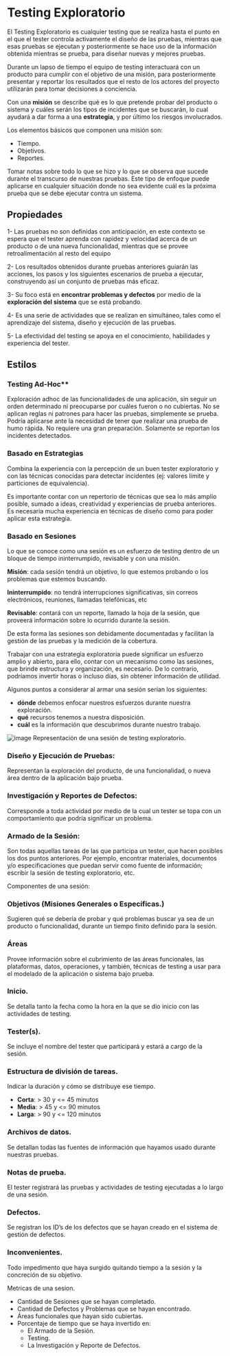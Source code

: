 # Testing Exploratorio

El Testing Exploratorio es cualquier testing
que se realiza hasta el punto en el que el
tester controla activamente el diseño de las
pruebas, mientras que esas pruebas se
ejecutan y posteriormente se hace uso de la
información obtenida mientras se prueba,
para diseñar nuevas y mejores pruebas.

Durante un lapso de tiempo el equipo de
testing interactuará con un producto para
cumplir con el objetivo de una misión, para
posteriormente presentar y reportar los
resultados que el resto de los actores del
proyecto utilizarán para tomar decisiones a
conciencia.

Con una **misión** se describe qué es lo que
pretende probar del producto o sistema y
cuáles serán los tipos de incidentes que se
buscarán, lo cual ayudará a dar forma a una
**estrategia**, y por último los riesgos
involucrados.

Los elementos básicos que componen una misión son: 

- Tiempo.
- Objetivos.
- Reportes.

Tomar notas sobre todo lo que se hizo y lo
que se observa que sucede durante el
transcurso de nuestras pruebas.
Este tipo de enfoque puede aplicarse en
cualquier situación donde no sea evidente
cuál es la próxima prueba que se debe
ejecutar contra un sistema.

## Propiedades

1- Las pruebas no son definidas con
anticipación, en este contexto se espera que
el tester aprenda con rapidez y velocidad
acerca de un producto o de una nueva
funcionalidad, mientras que se provee
retroalimentación al resto del equipo

2- Los resultados obtenidos durante pruebas
anteriores guiarán las acciones, los pasos y
los siguientes escenarios de prueba a
ejecutar, construyendo así un conjunto de
pruebas más eficaz.

3- Su foco está en **encontrar problemas y
defectos** por medio de la **exploración del
sistema** que se está probando.

4- Es una serie de actividades que se realizan
en simultáneo, tales como el aprendizaje del
sistema, diseño y ejecución de las pruebas.

5- La efectividad del testing se apoya en el
conocimiento, habilidades y experiencia del
tester.

## Estilos

### Testing Ad-Hoc**

Exploración adhoc de las funcionalidades de
una aplicación, sin seguir un orden
determinado ni preocuparse por cuáles
fueron o no cubiertas. No se aplican reglas
ni patrones para hacer las pruebas,
simplemente se prueba.
Podría aplicarse ante la necesidad de tener
que realizar una prueba de humo rápida.
No requiere una gran preparación.
Solamente se reportan los incidentes
detectados.

### Basado en Estrategias

Combina la experiencia con la percepción de
un buen tester exploratorio y con las
técnicas conocidas para detectar incidentes
(ej: valores límite y particiones de
equivalencia).

Es importante contar con un repertorio de
técnicas que sea lo más amplio posible,
sumado a ideas, creatividad y experiencias
de prueba anteriores.
Es necesaria mucha experiencia en técnicas
de diseño como para poder aplicar esta
estrategia.

### Basado en Sesiones

Lo que se conoce como una sesión es un
esfuerzo de testing dentro de un bloque de
tiempo ininterrumpido, revisable y con
una misión.

**Misión**: cada sesión tendrá un objetivo, lo
que estemos probando o los problemas que
estemos buscando.

**Ininterrumpido**: no tendrá interrupciones
significativas, sin correos electrónicos,
reuniones, llamadas telefónicas, etc

**Revisable**: contará con un reporte, llamado la
hoja de la sesión, que proveerá información
sobre lo ocurrido durante la sesión.

De esta forma las sesiones son debidamente
documentadas y facilitan la gestión de las
pruebas y la medición de la cobertura.

Trabajar con una estrategia exploratoria puede
significar un esfuerzo amplio y abierto, para
ello, contar con un mecanismo como las
sesiones, que brinde estructura y organización,
es necesario. De lo contrario, podríamos
invertir horas o incluso días, sin obtener
información de utilidad.

Algunos puntos a considerar al armar una
sesión serían los siguientes:
- **dónde** debemos enfocar nuestros esfuerzos durante nuestra exploración.
- **qué** recursos tenemos a nuestra disposición.
- **cuál** es la información que descubrimos durante nuestro trabajo.

![image](https://github.com/user-attachments/assets/69ee44fb-8c06-48a6-9f0b-667765fb39c3)
Representación de una sesión de testing exploratorio.


### Diseño y Ejecución de Pruebas:
Representan la exploración del producto, de una
funcionalidad, o nueva área dentro de la aplicación
bajo prueba.

### Investigación y Reportes de Defectos:
Corresponde a toda actividad por medio de la cual un
tester se topa con un comportamiento que podría
significar un problema.

### Armado de la Sesión:
Son todas aquellas tareas de las que participa un
tester, que hacen posibles los dos puntos anteriores.
Por ejemplo, encontrar materiales, documentos y/o
especificaciones que puedan servir como fuente de
información; escribir la sesión de testing
exploratorio, etc.

Componentes de una sesión:

### Objetivos (Misiones Generales o Específicas.)
Sugieren qué se debería de probar y qué problemas
buscar ya sea de un producto o funcionalidad, durante
un tiempo finito definido para la sesión.

### Áreas
Provee información sobre el cubrimiento de las áreas
funcionales, las plataformas, datos, operaciones, y
también, técnicas de testing a usar para el modelado
de la aplicación o sistema bajo prueba.

### Inicio.
Se detalla tanto la fecha como la hora en la que se dio
inicio con las actividades de testing.

### Tester(s).
Se incluye el nombre del tester que participará y estará
a cargo de la sesión.

### Estructura de división de tareas.
Indicar la duración y cómo se distribuye ese tiempo.
- **Corta**: > 30 y <= 45 minutos
- **Media**: > 45 y <= 90 minutos
- **Larga**: > 90 y <= 120 minutos

### Archivos de datos.
Se detallan todas las fuentes de información que
hayamos usado durante nuestras pruebas.

### Notas de prueba.
El tester registrará las pruebas y actividades de testing
ejecutadas a lo largo de una sesión.

### Defectos.
Se registran los ID’s de los defectos que se hayan
creado en el sistema de gestión de defectos.

### Inconvenientes.
Todo impedimento que haya surgido quitando tiempo
a la sesión y la concreción de su objetivo.

Metricas de una sesion.

- Cantidad de Sesiones que se hayan completado.
- Cantidad de Defectos y Problemas que se hayan
encontrado.
- Áreas funcionales que hayan sido cubiertas.
- Porcentaje de tiempo que se haya invertido en:
  - El Armado de la Sesión.
  - Testing.
  - La Investigación y Reporte de Defectos.
